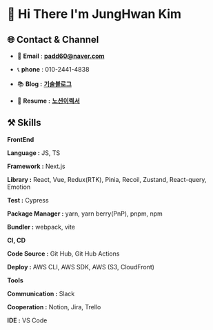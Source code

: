 # 👋 Hi There I'm JungHwan Kim
  
## 🌐 Contact & Channel

- 📧 **Email** : **padd60@naver.com**

- 📞 **phone** : 010-2441-4838

- 📚 **Blog  :** [**기술블로그**](https://velog.io/@padd60)

- 📝 **Resume  :** [**노션이력서**](https://padd60.notion.site/f47ada41250f496bb64bbbfdefb299b4?pvs=4)

## ⚒️ Skills

**FrontEnd**

**Language :** JS, TS

**Framework :** Next.js

**Library :** React, Vue, Redux(RTK), Pinia, Recoil, Zustand, React-query, Emotion

**Test :** Cypress

**Package Manager :** yarn, yarn berry(PnP), pnpm, npm

**Bundler :** webpack, vite

**CI, CD**

**Code Source :** Git Hub, Git Hub Actions

**Deploy :** AWS CLI, AWS SDK, AWS (S3, CloudFront)

**Tools**

**Communication :** Slack

**Cooperation :** Notion, Jira, Trello

**IDE :** VS Code
